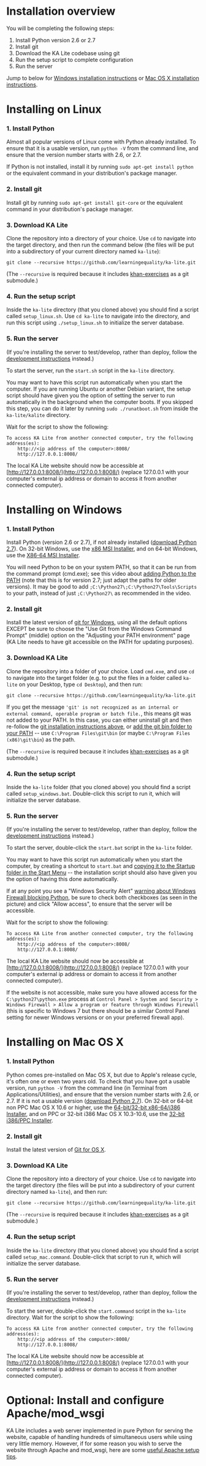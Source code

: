 Installation overview
===

You will be completing the following steps:

1. Install Python version 2.6 or 2.7
2. Install git
3. Download the KA Lite codebase using git
4. Run the setup script to complete configuration
5. Run the server

Jump to below for [Windows installation instructions](#installing-on-windows) or [Mac OS X installation instructions](#installing-on-mac-os-x).

Installing on Linux
===

### 1. Install Python

Almost all popular versions of Linux come with Python already installed. To ensure that it is a usable version, run `python -V` from the command line, and ensure that the version number starts with 2.6, or 2.7.

If Python is not installed, install it by running `sudo apt-get install python` or the equivalent command in your distribution's package manager.

### 2. Install git

Install git by running `sudo apt-get install git-core` or the equivalent command in your distribution's package manager.

### 3. Download KA Lite

Clone the repository into a directory of your choice. Use `cd` to navigate into the target directory, and then run the command below (the files will be put into a subdirectory of your current directory named `ka-lite`):

`git clone --recursive https://github.com/learningequality/ka-lite.git`

(The `--recursive` is required because it includes [khan-exercises](https://github.com/Khan/khan-exercises) as a git submodule.)

### 4. Run the setup script

Inside the `ka-lite` directory (that you cloned above) you should find a script called `setup_linux.sh`. Use `cd ka-lite` to navigate into the directory, and run this script using `./setup_linux.sh` to initialize the server database.

### 5. Run the server

(If you're installing the server to test/develop, rather than deploy, follow the [development instructions](docs/DEVELOPMENT.md) instead.)

To start the server, run the `start.sh` script in the `ka-lite` directory.

You may want to have this script run automatically when you start the computer. If you are running Ubuntu or another Debian variant, the setup script should have given you the option of setting the server to run automatically in the background when the computer boots. If you skipped this step, you can do it later by running `sudo ./runatboot.sh` from inside the `ka-lite/kalite` directory.

Wait for the script to show the following:

    To access KA Lite from another connected computer, try the following address(es):
        http://<ip address of the computer>:8008/
        http://127.0.0.1:8008/

The local KA Lite website should now be accessible at [http://127.0.0.1:8008/](http://127.0.0.1:8008/) (replace 127.0.0.1 with your computer's external ip address or domain to access it from another connected computer).


Installing on Windows
===

### 1. Install Python

Install Python (version 2.6 or 2.7), if not already installed ([download Python 2.7](https://www.python.org/download/releases/2.7.6/)). On 32-bit Windows, use the [x86 MSI Installer](https://www.python.org/ftp/python/2.7.6/python-2.7.6.msi), and on 64-bit Windows, use the [X86-64 MSI Installer](https://www.python.org/ftp/python/2.7.6/python-2.7.6.amd64.msi).

You will need Python to be on your system PATH, so that it can be run from the command prompt (cmd.exe); see this video about [adding Python to the PATH](http://www.youtube.com/watch?v=ndNlFy-5GKA&hd=1#t=243s) (note that this is for version 2.7; just adapt the paths for older versions). It may be good to add `;C:\Python27\;C:\Python27\Tools\Scripts` to your path, instead of just `;C:\Python27\` as recommended in the video.

### 2. Install git

Install the latest version of [git for Windows](http://git-scm.com/download/win), using all the default options EXCEPT be sure to choose the "Use Git from the Windows Command Prompt" (middle) option on the "Adjusting your PATH environment" page (KA Lite needs to have git accessible on the PATH for updating purposes).

### 3. Download KA Lite

Clone the repository into a folder of your choice. Load `cmd.exe`, and use `cd` to navigate into the target folder (e.g. to put the files in a folder called `ka-lite` on your Desktop, type `cd Desktop`), and then run:

`git clone --recursive https://github.com/learningequality/ka-lite.git`

If you get the message `'git' is not recognized as an internal or external command, operable program or batch file.`, this means git was not added to your PATH. In this case, you can either uninstall git and then re-follow the [git installation instructions above](#2-install-git-1), or [add the git bin folder to your PATH](http://stackoverflow.com/a/4493004/527280) -- use `C:\Program Files\git\bin` (or maybe `C:\Program Files (x86)\git\bin`) as the path.

(The `--recursive` is required because it includes [khan-exercises](https://github.com/Khan/khan-exercises) as a git submodule.)

### 4. Run the setup script

Inside the `ka-lite` folder (that you cloned above) you should find a script called `setup_windows.bat`. Double-click this script to run it, which will initialize the server database.

### 5. Run the server

(If you're installing the server to test/develop, rather than deploy, follow the [development instructions](docs/DEVELOPMENT.md) instead.)

To start the server, double-click the `start.bat` script in the `ka-lite` folder.

You may want to have this script run automatically when you start the computer, by creating a shortcut to `start.bat` and [copying it to the Startup folder in the Start Menu](http://windows.microsoft.com/en-US/windows-vista/Run-a-program-automatically-when-Windows-starts) -- the installation script should also have given you the option of having this done automatically.

If at any point you see a "Windows Security Alert" [warning about Windows Firewall blocking Python](kalite/static/images/windows-python-network-permissions.png), be sure to check both checkboxes (as seen in the picture) and click "Allow access", to ensure that the server will be accessible.

Wait for the script to show the following:

    To access KA Lite from another connected computer, try the following address(es):
        http://<ip address of the computer>:8008/
        http://127.0.0.1:8008/

The local KA Lite website should now be accessible at [http://127.0.0.1:8008/](http://127.0.0.1:8008/) (replace 127.0.0.1 with your computer's external ip address or domain to access it from another connected computer).

If the website is not accessible, make sure you have allowed access for the `﻿C:\python27\python.exe` process at `Control Panel > System and Security > Windows Firewall > Allow a program or feature through Windows Firewall` (this is specific to Windows 7 but there should be a similar Control Panel setting for newer Windows versions or on your preferred firewall app).


Installing on Mac OS X
===

### 1. Install Python

Python comes pre-installed on Mac OS X, but due to Apple's release cycle, it's often one or even two years old. To check that you have got a usable version, run `python -V` from the command line (in Terminal from Applications/Utilities), and ensure that the version number starts with 2.6, or 2.7. If it is not a usable version ([download Python 2.7](https://www.python.org/download/releases/2.7.6/)). On 32-bit or 64-bit non PPC Mac OS X 10.6 or higher, use the [64-bit/32-bit x86-64/i386 Installer](https://www.python.org/ftp/python/2.7.6/python-2.7.6-macosx10.6.dmg), and on PPC or 32-bit i386 Mac OS X 10.3-10.6, use the [32-bit i386/PPC Installer](https://www.python.org/ftp/python/2.7.6/python-2.7.6-macosx10.3.dmg).


### 2. Install git

Install the latest version of [Git for OS X](http://git-scm.com/download/mac).

### 3. Download KA Lite

Clone the repository into a directory of your choice. Use `cd` to navigate into the target directory (the files will be put into a subdirectory of your current directory named `ka-lite`), and then run:

`git clone --recursive https://github.com/learningequality/ka-lite.git`

(The `--recursive` is required because it includes [khan-exercises](https://github.com/Khan/khan-exercises) as a git submodule.)

### 4. Run the setup script

Inside the `ka-lite` directory (that you cloned above) you should find a script called `setup_mac.command`. Double-click that script to run it, which will initialize the server database.

### 5. Run the server

(If you're installing the server to test/develop, rather than deploy, follow the [development instructions](docs/DEVELOPMENT.md) instead.)

To start the server, double-click the `start.command` script in the `ka-lite` directory.  Wait for the script to show the following:

    To access KA Lite from another connected computer, try the following address(es):
        http://<ip address of the computer>:8008/
        http://127.0.0.1:8008/

The local KA Lite website should now be accessible at [http://127.0.0.1:8008/](http://127.0.0.1:8008/) (replace 127.0.0.1 with your computer's external ip address or domain to access it from another connected computer).


Optional: Install and configure Apache/mod_wsgi
===

KA Lite includes a web server implemented in pure Python for serving the website, capable of handling hundreds of simultaneous users while using very little memory. However, if for some reason you wish to serve the website through Apache and mod_wsgi, here are some [useful Apache setup tips](docs/INSTALL-APACHE.md).
